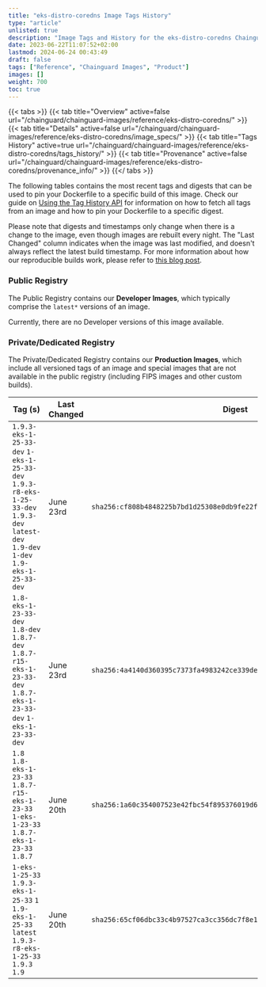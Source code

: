```yaml
---
title: "eks-distro-coredns Image Tags History"
type: "article"
unlisted: true
description: "Image Tags and History for the eks-distro-coredns Chainguard Image"
date: 2023-06-22T11:07:52+02:00
lastmod: 2024-06-24 00:43:49
draft: false
tags: ["Reference", "Chainguard Images", "Product"]
images: []
weight: 700
toc: true
---
```


{{< tabs >}}
{{< tab title="Overview" active=false url="/chainguard/chainguard-images/reference/eks-distro-coredns/" >}}
{{< tab title="Details" active=false url="/chainguard/chainguard-images/reference/eks-distro-coredns/image_specs/" >}}
{{< tab title="Tags History" active=true url="/chainguard/chainguard-images/reference/eks-distro-coredns/tags_history/" >}}
{{< tab title="Provenance" active=false url="/chainguard/chainguard-images/reference/eks-distro-coredns/provenance_info/" >}}
{{</ tabs >}}

The following tables contains the most recent tags and digests that can be used to pin your Dockerfile to a specific build of this image. Check our guide on [Using the Tag History API](/chainguard/chainguard-images/using-the-tag-history-api/) for information on how to fetch all tags from an image and how to pin your Dockerfile to a specific digest.

Please note that digests and timestamps only change when there is a change to the image, even though images are rebuilt every night. The "Last Changed" column indicates when the image was last modified, and doesn't always reflect the latest build timestamp. For more information about how our reproducible builds work, please refer to [this blog post](https://www.chainguard.dev/unchained/reproducing-chainguards-reproducible-image-builds).

### Public Registry
The Public Registry contains our **Developer Images**, which typically comprise the `latest*` versions of an image.

Currently, there are no Developer versions of this image available.

### Private/Dedicated Registry
The Private/Dedicated Registry contains our **Production Images**, which include all versioned tags of an image and special images that are not available in the public registry (including FIPS images and other custom builds).

| Tag (s)                                                                                                                                  | Last Changed | Digest                                                                    |
|------------------------------------------------------------------------------------------------------------------------------------------|--------------|---------------------------------------------------------------------------|
|  `1.9.3-eks-1-25-33-dev` `1-eks-1-25-33-dev` `1.9.3-r8-eks-1-25-33-dev` `1.9.3-dev` `latest-dev` `1.9-dev` `1-dev` `1.9-eks-1-25-33-dev` | June 23rd    | `sha256:cf808b4848225b7bd1d25308e0db9fe22f69675e4f4c645d2a30172cdb7b14b5` |
|  `1.8-eks-1-23-33-dev` `1.8-dev` `1.8.7-dev` `1.8.7-r15-eks-1-23-33-dev` `1.8.7-eks-1-23-33-dev` `1-eks-1-23-33-dev`                     | June 23rd    | `sha256:4a4140d360395c7373fa4983242ce339de28ffce5cdb1ef30c9ec534f55d62a0` |
|  `1.8` `1.8-eks-1-23-33` `1.8.7-r15-eks-1-23-33` `1-eks-1-23-33` `1.8.7-eks-1-23-33` `1.8.7`                                             | June 20th    | `sha256:1a60c354007523e42fbc54f895376019d621f6ae1fff9d83221291a761d42485` |
|  `1-eks-1-25-33` `1.9.3-eks-1-25-33` `1` `1.9-eks-1-25-33` `latest` `1.9.3-r8-eks-1-25-33` `1.9.3` `1.9`                                 | June 20th    | `sha256:65cf06dbc33c4b97527ca3cc356dc7f8e1be05e896f13525cec4bc9188cf83ca` |

